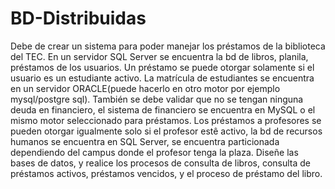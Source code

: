 # BD-Distribuidas
Debe de crear un sistema para poder manejar los préstamos de la biblioteca del TEC.
En un servidor SQL Server se encuentra la bd de libros, planila, préstamos de los usuarios.
Un préstamo se puede otorgar solamente si el usuario es un estudiante activo.  La matrícula de estudiantes se encuentra en un servidor ORACLE(puede hacerlo en otro motor por ejemplo mysql/postgre sql).
También se debe validar que no se tengan ninguna deuda en financiero, el sistema de financiero se encuentra en MySQL o el mismo motor seleccionado para préstamos.
Los préstamos a profesores se pueden otorgar igualmente solo si el profesor estê activo, la bd de recursos humanos se encuentra en SQL Server, se encuentra particionada dependiendo del campus donde el profesor tenga la plaza.
Diseñe las bases de datos, y realice los procesos de consulta de libros, consulta de préstamos activos, préstamos vencidos, y el proceso de préstamo del libro.
